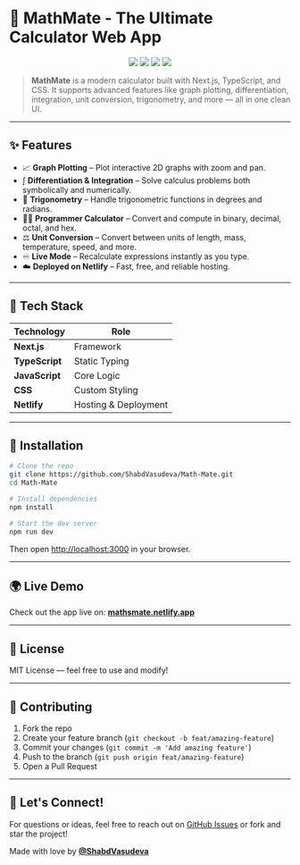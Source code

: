 # 🔢 MathMate - The Ultimate Calculator Web App

<p align="center">
  <img src="https://img.shields.io/badge/Next.js-000?style=for-the-badge&logo=nextdotjs&logoColor=white" />
  <img src="https://img.shields.io/badge/TypeScript-007acc?style=for-the-badge&logo=typescript&logoColor=white" />
  <img src="https://img.shields.io/badge/Netlify-00C7B7?style=for-the-badge&logo=netlify&logoColor=white" />
  <img src="https://img.shields.io/github/license/ShabdVasudeva/Math-Mate?style=for-the-badge" />
</p>

> **MathMate** is a modern calculator built with Next.js, TypeScript, and CSS. It supports advanced features like graph plotting, differentiation, integration, unit conversion, trigonometry, and more — all in one clean UI.

---

## ✨ Features

- 📈 **Graph Plotting** – Plot interactive 2D graphs with zoom and pan.
- ∫ **Differentiation & Integration** – Solve calculus problems both symbolically and numerically.
- 🔺 **Trigonometry** – Handle trigonometric functions in degrees and radians.
- 👨‍💻 **Programmer Calculator** – Convert and compute in binary, decimal, octal, and hex.
- ⚖️ **Unit Conversion** – Convert between units of length, mass, temperature, speed, and more.
- ♾️ **Live Mode** – Recalculate expressions instantly as you type.
- ☁️ **Deployed on Netlify** – Fast, free, and reliable hosting.

---

## 🚀 Tech Stack

| Technology     | Role                    |
|----------------|-------------------------|
| **Next.js**    | Framework               |
| **TypeScript** | Static Typing           |
| **JavaScript** | Core Logic              |
| **CSS**        | Custom Styling          |
| **Netlify**    | Hosting & Deployment    |

---

## 🧪 Installation

```bash
# Clone the repo
git clone https://github.com/ShabdVasudeva/Math-Mate.git
cd Math-Mate

# Install dependencies
npm install

# Start the dev server
npm run dev
```
<p>Then open <a href="http://localhost:3000">http://localhost:3000</a> in your browser.</p>

---

<h2>🌍 Live Demo</h2>
<p>Check out the app live on: <a href="https://mathsmate.netlify.app"><strong>mathsmate.netlify.app</strong></a></p>

---

<h2>📄 License</h2>
<p>MIT License — feel free to use and modify!</p>

---

<h2>🤝 Contributing</h2>
<ol>
  <li>Fork the repo</li>
  <li>Create your feature branch (<code>git checkout -b feat/amazing-feature</code>)</li>
  <li>Commit your changes (<code>git commit -m 'Add amazing feature'</code>)</li>
  <li>Push to the branch (<code>git push origin feat/amazing-feature</code>)</li>
  <li>Open a Pull Request</li>
</ol>

---

<h2>💬 Let's Connect!</h2>
<p>For questions or ideas, feel free to reach out on <a href="https://github.com/ShabdVasudeva/Math-Mate/issues">GitHub Issues</a> or fork and star the project!</p>

<p>Made with love by <strong><a href="https://github.com/ShabdVasudeva">@ShabdVasudeva</a></strong></p>
